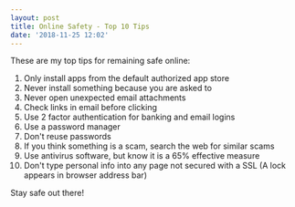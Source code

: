 ```yaml
---
layout: post
title: Online Safety - Top 10 Tips
date: '2018-11-25 12:02'
---
```

These are my top tips for remaining safe online:

1. Only install apps from the default authorized app store
2. Never install something because you are asked to
3. Never open unexpected email attachments
4. Check links in email before clicking
5. Use 2 factor authentication for banking and email logins
6. Use a password manager 
7. Don't reuse passwords
8. If you think something is a scam, search the web for similar scams
9. Use antivirus software, but know it is a 65% effective measure
10. Don't type personal info into any page not secured with a SSL (A lock appears in browser address bar)

Stay safe out there!


